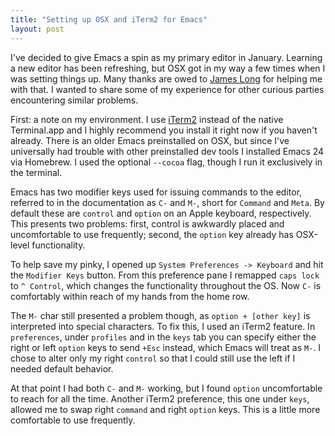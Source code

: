 ```yaml
---
title: "Setting up OSX and iTerm2 for Emacs"
layout: post
---
```


I've decided to give Emacs a spin as my primary editor in January. Learning a new editor has been refreshing, but OSX got in my way a few times when I was setting things up. Many thanks are owed to [James Long](http://jlongster.com/) for helping me with that. I wanted to share some of my experience for other curious parties encountering similar problems.

First: a note on my environment. I use [iTerm2](http://www.iterm2.com) instead of the native Terminal.app and I highly recommend you install it right now if you haven't already. There is an older Emacs preinstalled on OSX, but since I've universally had trouble with other preinstalled dev tools I installed Emacs 24 via Homebrew. I used the optional `--cocoa` flag, though I run it exclusively in the terminal.

Emacs has two modifier keys used for issuing commands to the editor, referred to in the documentation as `C-` and `M-`, short for `Command` and `Meta`. By default these are `control` and `option` on an Apple keyboard, respectively. This presents two problems: first, control is awkwardly placed and uncomfortable to use frequently; second, the `option` key already has OSX-level functionality.

To help save my pinky, I opened up `System Preferences -> Keyboard` and hit the `Modifier Keys` button. From this preference pane I remapped `caps lock` to `^ Control`, which changes the functionality throughout the OS. Now `C-` is comfortably within reach of my hands from the home row.

The `M-` char still presented a problem though, as `option + [other key]` is interpreted into special characters. To fix this, I used an iTerm2 feature. In `preferences`, under `profiles` and in the `keys` tab you can specify either the right or left `option` keys to send `+Esc` instead, which Emacs will treat as `M-`. I chose to alter only my right `control` so that I could still use the left if I needed default behavior.

At that point I had both `C-` and `M-` working, but I found `option` uncomfortable to reach for all the time. Another iTerm2 preference, this one under `keys`, allowed me to swap right `command` and right `option` keys. This is a little more comfortable to use frequently.